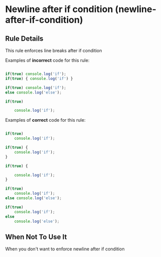 # Newline after if condition (newline-after-if-condition)



## Rule Details

This rule enforces line breaks after if condition

Examples of **incorrect** code for this rule:

```js

if(true) console.log('if');
if(true) { console.log('if') }

if(true) console.log('if');
else console.log('else');

if(true)

	console.log('if');

```

Examples of **correct** code for this rule:

```js

if(true)
	console.log('if');

if(true) {
	console.log('if');
}

if(true) {

	console.log('if');
}

if(true)
	console.log('if');
else console.log('else');

if(true)
	console.log('if');
else 
	console.log('else');

```

## When Not To Use It

When you don't want to enforce newline after if condition
